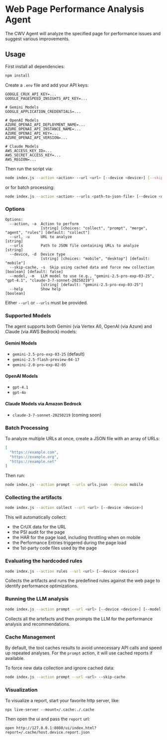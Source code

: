 # Web Page Performance Analysis Agent

The CWV Agent will analyze the specified page for performance issues and suggest various improvements.

## Usage

First install all dependencies:
```sh
npm install
```

Create a `.env` file and add your API keys:
```
GOOGLE_CRUX_API_KEY=...
GOOGLE_PAGESPEED_INSIGHTS_API_KEY=...

# Gemini Models
GOOGLE_APPLICATION_CREDENTIALS=...

# OpenAI Models
AZURE_OPENAI_API_DEPLOYMENT_NAME=...
AZURE_OPENAI_API_INSTANCE_NAME=...
AZURE_OPENAI_API_KEY=...
AZURE_OPENAI_API_VERSION=...

# Claude Models
AWS_ACCESS_KEY_ID=...
AWS_SECRET_ACCESS_KEY=...
AWS_REGION=...
```

Then run the script via:
```sh
node index.js --action <action> --url <url> [--device <device>] [--skip-cache] [--model <model>]
```

or for batch processing:
```sh
node index.js --action <action> --urls <path-to-json-file> [--device <device>] [--skip-cache] [--model <model>]
```

### Options

```
Options:
  --action, -a  Action to perform
                [string] [choices: "collect", "prompt", "merge", "agent", "rules"] [default: "collect"]
  --url, -u     URL to analyze                                            [string]
  --urls        Path to JSON file containing URLs to analyze              [string]
  --device, -d  Device type
                [string] [choices: "mobile", "desktop"] [default: "mobile"]
  --skip-cache, -s  Skip using cached data and force new collection       [boolean] [default: false]
  --model, -m   LLM model to use (e.g., "gemini-2.5-pro-exp-03-25", "gpt-4.1", "claude-3-7-sonnet-20250219")
                [string] [default: "gemini-2.5-pro-exp-03-25"]
  --help        Show help                                                 [boolean]
```

Either `--url` or `--urls` must be provided.

### Supported Models

The agent supports both Gemini (via Vertex AI), OpenAI (via Azure) and Claude (via AWS Bedrock) models:

#### Gemini Models
- `gemini-2.5-pro-exp-03-25` (default)
- `gemini-2.5-flash-preview-04-17`
- `gemini-2.0-pro-exp-02-05`

#### OpenAI Models
- `gpt-4.1`
- `gpt-4o`

#### Claude Models via Amazon Bedrock
- `claude-3-7-sonnet-20250219` (coming soon)

### Batch Processing

To analyze multiple URLs at once, create a JSON file with an array of URLs:

```json
[
  "https://example.com",
  "https://example.org",
  "https://example.net"
]
```

Then run:
```sh
node index.js --action prompt --urls urls.json --device mobile
```

### Collecting the artifacts

```sh
node index.js --action collect --url <url> [--device <device>]
```

This will automatically collect:
- the CrUX data for the URL
- the PSI audit for the page
- the HAR for the page load, including throttling when on mobile
- the Performance Entries triggered during the page load
- the 1st-party code files used by the page

### Evaluating the hardcoded rules

```sh
node index.js --action rules --url <url> [--device <device>]
```

Collects the artifacts and runs the predefined rules against the web page to identify performance optimizations.

### Running the LLM analysis

```sh
node index.js --action prompt --url <url> [--device <device>] [--model <model>]
```

Collects all the artefacts and then prompts the LLM for the performance analysis
and recommendations.

### Cache Management

By default, the tool caches results to avoid unnecessary API calls and speed up repeated analyses.
For the `prompt` action, it will use cached reports if available.

To force new data collection and ignore cached data:
```sh
node index.js --action prompt --url <url> --skip-cache
```

### Visualization

To visualize a report, start your favorite http server, like:

```
npx live-server --mount=/.cache:./.cache
```

Then open the ui and pass the `report` url:

```
open http://127.0.0.1:8080/ui/index.html?report=/.cache/host.device.report.json
```